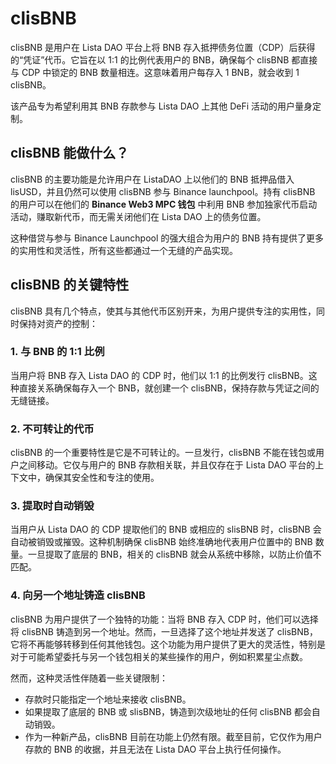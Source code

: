 # clisBNB

clisBNB 是用户在 Lista DAO 平台上将 BNB 存入抵押债务位置（CDP）后获得的“凭证”代币。它旨在以 1:1 的比例代表用户的 BNB，确保每个 clisBNB 都直接与 CDP 中锁定的 BNB 数量相连。这意味着用户每存入 1 BNB，就会收到 1 clisBNB。

该产品专为希望利用其 BNB 存款参与 Lista DAO 上其他 DeFi 活动的用户量身定制。

## clisBNB 能做什么？ <a href="#id-9a96" id="id-9a96"></a>

clisBNB 的主要功能是允许用户在 ListaDAO 上以他们的 BNB 抵押品借入 lisUSD，并且仍然可以使用 clisBNB 参与 Binance launchpool。持有 clisBNB 的用户可以在他们的 **Binance Web3 MPC 钱包** 中利用 BNB 参加独家代币启动活动，赚取新代币，而无需关闭他们在 Lista DAO 上的债务位置。

这种借贷与参与 Binance Launchpool 的强大组合为用户的 BNB 持有提供了更多的实用性和灵活性，所有这些都通过一个无缝的产品实现。

## clisBNB 的关键特性 <a href="#id-8293" id="id-8293"></a>

clisBNB 具有几个特点，使其与其他代币区别开来，为用户提供专注的实用性，同时保持对资产的控制：

### 1. 与 BNB 的 1:1 比例 <a href="#d449" id="d449"></a>

当用户将 BNB 存入 Lista DAO 的 CDP 时，他们以 1:1 的比例发行 clisBNB。这种直接关系确保每存入一个 BNB，就创建一个 clisBNB，保持存款与凭证之间的无缝链接。

### 2. 不可转让的代币 <a href="#e763" id="e763"></a>

clisBNB 的一个重要特性是它是不可转让的。一旦发行，clisBNB 不能在钱包或用户之间移动。它仅与用户的 BNB 存款相关联，并且仅存在于 Lista DAO 平台的上下文中，确保其安全性和专注的使用。

### 3. 提取时自动销毁 <a href="#f3b4" id="f3b4"></a>

当用户从 Lista DAO 的 CDP 提取他们的 BNB 或相应的 slisBNB 时，clisBNB 会自动被销毁或摧毁。这种机制确保 clisBNB 始终准确地代表用户位置中的 BNB 数量。一旦提取了底层的 BNB，相关的 clisBNB 就会从系统中移除，以防止价值不匹配。

### 4. 向另一个地址铸造 clisBNB <a href="#id-7699" id="id-7699"></a>

clisBNB 为用户提供了一个独特的功能：当将 BNB 存入 CDP 时，他们可以选择将 clisBNB 铸造到另一个地址。然而，一旦选择了这个地址并发送了 clisBNB，它将不再能够转移到任何其他钱包。这个功能为用户提供了更大的灵活性，特别是对于可能希望委托与另一个钱包相关的某些操作的用户，例如积累星尘点数。

然而，这种灵活性伴随着一些关键限制：

* 存款时只能指定一个地址来接收 clisBNB。
* 如果提取了底层的 BNB 或 slisBNB，铸造到次级地址的任何 clisBNB 都会自动销毁。
* 作为一种新产品，clisBNB 目前在功能上仍然有限。截至目前，它仅作为用户存款的 BNB 的收据，并且无法在 Lista DAO 平台上执行任何操作。